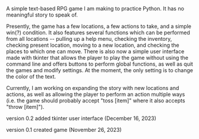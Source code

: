 A simple text-based RPG game I am making to practice Python. It has no meaningful story to speak of.

Presently, the game has a few locations, a few actions to take, and a simple win(?) condition. It also features several functions which can be performed from all locations -- pulling up a help menu, checking the inventory, checking present location, moving to a new location, and checking the places to which one can move. There is also now a simple user interface made with tkinter that allows the player to play the game without using the command line and offers buttons to perform global functions, as well as quit the games and modify settings. At the moment, the only setting is to change the color of the text.

Currently, I am working on expanding the story with new locations and actions, as well as allowing the player to perform an action multiple ways (i.e. the game should probably accept "toss [item]" where it also accepts "throw [item]").


version 0.2 added tkinter user interface (December 16, 2023)

version 0.1 created game (November 26, 2023)
